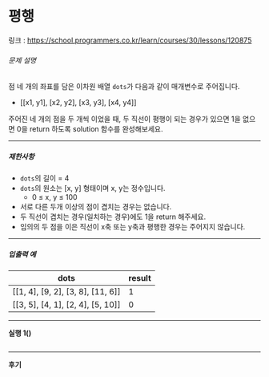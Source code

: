 ﻿
# 평행

링크 : https://school.programmers.co.kr/learn/courses/30/lessons/120875

###### 문제 설명

점 네 개의 좌표를 담은 이차원 배열 `dots`가 다음과 같이 매개변수로 주어집니다.

-   [[x1, y1], [x2, y2], [x3, y3], [x4, y4]]

주어진 네 개의 점을 두 개씩 이었을 때, 두 직선이 평행이 되는 경우가 있으면 1을 없으면 0을 return 하도록 solution 함수를 완성해보세요.

----------

##### 제한사항

-   `dots`의 길이 = 4
-   `dots`의 원소는 [x, y] 형태이며 x, y는 정수입니다.
    -   0 ≤ x, y ≤ 100
-   서로 다른 두개 이상의 점이 겹치는 경우는 없습니다.
-   두 직선이 겹치는 경우(일치하는 경우)에도 1을 return 해주세요.
-   임의의 두 점을 이은 직선이 x축 또는 y축과 평행한 경우는 주어지지 않습니다.

----------

##### 입출력 예

|dots|result|
|--|--|
|[[1, 4], [9, 2], [3, 8], [11, 6]]|1|
|[[3, 5], [4, 1], [2, 4], [5, 10]]|0|

---
**실행 1()**


```csharp

```

---
**후기**

